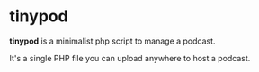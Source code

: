 # tinypod

**tinypod** is a minimalist php script to manage a podcast.

It's a single PHP file you can upload anywhere to host a podcast.

